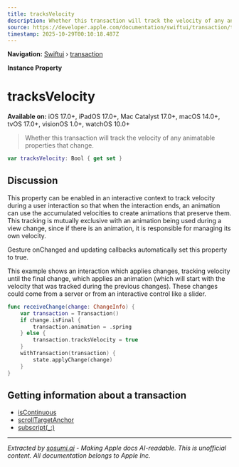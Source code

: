 ```yaml
---
title: tracksVelocity
description: Whether this transaction will track the velocity of any animatable properties that change.
source: https://developer.apple.com/documentation/swiftui/transaction/tracksvelocity
timestamp: 2025-10-29T00:10:18.487Z
---
```


**Navigation:** [Swiftui](/documentation/swiftui) › [transaction](/documentation/swiftui/transaction)

**Instance Property**

# tracksVelocity

**Available on:** iOS 17.0+, iPadOS 17.0+, Mac Catalyst 17.0+, macOS 14.0+, tvOS 17.0+, visionOS 1.0+, watchOS 10.0+

> Whether this transaction will track the velocity of any animatable properties that change.

```swift
var tracksVelocity: Bool { get set }
```

## Discussion

This property can be enabled in an interactive context to track velocity during a user interaction so that when the interaction ends, an animation can use the accumulated velocities to create animations that preserve them. This tracking is mutually exclusive with an animation being used during a view change, since if there is an animation, it is responsible for managing its own velocity.

Gesture onChanged and updating callbacks automatically set this property to true.

This example shows an interaction which applies changes, tracking velocity until the final change, which applies an animation (which will start with the velocity that was tracked during the previous changes). These changes could come from a server or from an interactive control like a slider.

```swift
func receiveChange(change: ChangeInfo) {
    var transaction = Transaction()
    if change.isFinal {
        transaction.animation = .spring
    } else {
        transaction.tracksVelocity = true
    }
    withTransaction(transaction) {
        state.applyChange(change)
    }
}
```

## Getting information about a transaction

- [isContinuous](/documentation/swiftui/transaction/iscontinuous)
- [scrollTargetAnchor](/documentation/swiftui/transaction/scrolltargetanchor)
- [subscript(_:)](/documentation/swiftui/transaction/subscript(_:))

---

*Extracted by [sosumi.ai](https://sosumi.ai) - Making Apple docs AI-readable.*
*This is unofficial content. All documentation belongs to Apple Inc.*
